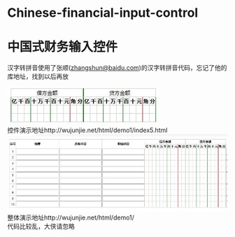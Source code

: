 # Chinese-financial-input-control
中国式财务输入控件
======
汉字转拼音使用了张顺(zhangshun@baidu.com)的汉字转拼音代码，忘记了他的库地址，找到以后再放<br>

![](https://github.com/cocashu/Chinese-financial-input-control/raw/master/demo1.jpg)  
控件演示地址http://wujunjie.net/html/demo1/index5.html<br>
![](https://github.com/cocashu/Chinese-financial-input-control/raw/master/demo2.jpg) 
整体演示地址http://wujunjie.net/html/demo1/<br>
代码比较乱，大侠请忽略

